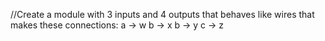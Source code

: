 //Create a module with 3 inputs and 4 outputs that behaves like wires that makes these connections:
a -> w
b -> x
b -> y
c -> z